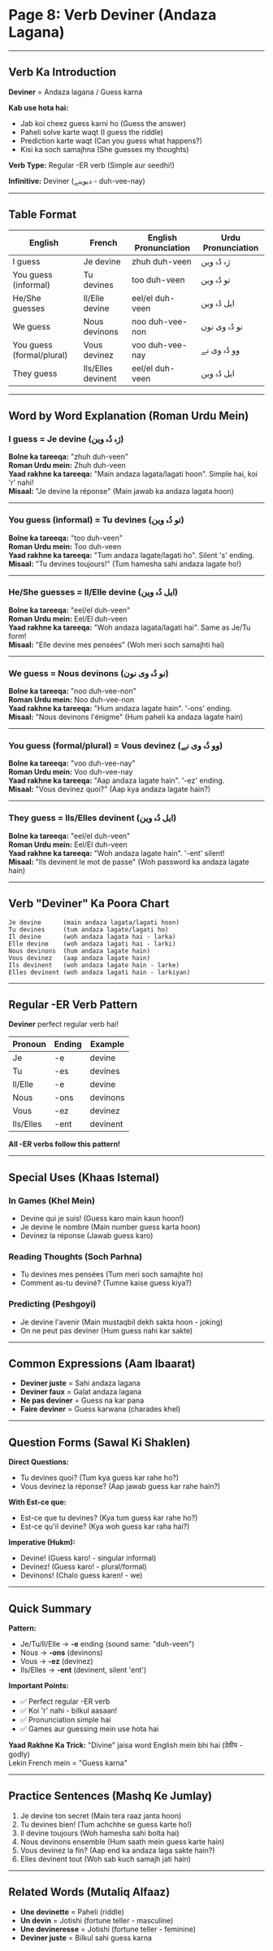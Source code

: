 # Page 8: Verb Deviner (Andaza Lagana)

---

## Verb Ka Introduction

**Deviner** = Andaza lagana / Guess karna

**Kab use hota hai:**
- Jab koi cheez guess karni ho (Guess the answer)
- Paheli solve karte waqt (I guess the riddle)
- Prediction karte waqt (Can you guess what happens?)
- Kisi ka soch samajhna (She guesses my thoughts)

**Verb Type:** Regular -ER verb (Simple aur seedhi!)

**Infinitive:** Deviner (دیوینے - duh-vee-nay)

---

## Table Format

| **English** | **French** | **English Pronunciation** | **Urdu Pronunciation** |
|-------------|-----------|---------------------------|--------------------------|
| I guess | Je devine | zhuh duh-veen | ژہ دُہ وین |
| You guess (informal) | Tu devines | too duh-veen | تو دُہ وین |
| He/She guesses | Il/Elle devine | eel/el duh-veen | ایل دُہ وین |
| We guess | Nous devinons | noo duh-vee-non | نو دُہ وی نون |
| You guess (formal/plural) | Vous devinez | voo duh-vee-nay | وو دُہ وی نے |
| They guess | Ils/Elles devinent | eel/el duh-veen | ایل دُہ وین |

---

## Word by Word Explanation (Roman Urdu Mein)

### I guess = Je devine (ژہ دُہ وین)

**Bolne ka tareeqa:** "zhuh duh-veen"  
**Roman Urdu mein:** Zhuh duh-veen  
**Yaad rakhne ka tareeqa:** "Main andaza lagata/lagati hoon". Simple hai, koi 'r' nahi!  
**Misaal:** "Je devine la réponse" (Main jawab ka andaza lagata hoon)

---

### You guess (informal) = Tu devines (تو دُہ وین)

**Bolne ka tareeqa:** "too duh-veen"  
**Roman Urdu mein:** Too duh-veen  
**Yaad rakhne ka tareeqa:** "Tum andaza lagate/lagati ho". Silent 's' ending.  
**Misaal:** "Tu devines toujours!" (Tum hamesha sahi andaza lagate ho!)

---

### He/She guesses = Il/Elle devine (ایل دُہ وین)

**Bolne ka tareeqa:** "eel/el duh-veen"  
**Roman Urdu mein:** Eel/El duh-veen  
**Yaad rakhne ka tareeqa:** "Woh andaza lagata/lagati hai". Same as Je/Tu form!  
**Misaal:** "Elle devine mes pensées" (Woh meri soch samajhti hai)

---

### We guess = Nous devinons (نو دُہ وی نون)

**Bolne ka tareeqa:** "noo duh-vee-non"  
**Roman Urdu mein:** Noo duh-vee-non  
**Yaad rakhne ka tareeqa:** "Hum andaza lagate hain". '-ons' ending.  
**Misaal:** "Nous devinons l'énigme" (Hum paheli ka andaza lagate hain)

---

### You guess (formal/plural) = Vous devinez (وو دُہ وی نے)

**Bolne ka tareeqa:** "voo duh-vee-nay"  
**Roman Urdu mein:** Voo duh-vee-nay  
**Yaad rakhne ka tareeqa:** "Aap andaza lagate hain". '-ez' ending.  
**Misaal:** "Vous devinez quoi?" (Aap kya andaza lagate hain?)

---

### They guess = Ils/Elles devinent (ایل دُہ وین)

**Bolne ka tareeqa:** "eel/el duh-veen"  
**Roman Urdu mein:** Eel/El duh-veen  
**Yaad rakhne ka tareeqa:** "Woh andaza lagate hain". '-ent' silent!  
**Misaal:** "Ils devinent le mot de passe" (Woh password ka andaza lagate hain)

---

## Verb "Deviner" Ka Poora Chart

```
Je devine      (main andaza lagata/lagati hoon)
Tu devines     (tum andaza lagate/lagati ho)
Il devine      (woh andaza lagata hai - larka)
Elle devine    (woh andaza lagati hai - larki)
Nous devinons  (hum andaza lagate hain)
Vous devinez   (aap andaza lagate hain)
Ils devinent   (woh andaza lagate hain - larke)
Elles devinent (woh andaza lagati hain - larkiyan)
```

---

## Regular -ER Verb Pattern

**Deviner** perfect regular verb hai!

| **Pronoun** | **Ending** | **Example** |
|------------|-----------|------------|
| Je | -e | devine |
| Tu | -es | devines |
| Il/Elle | -e | devine |
| Nous | -ons | devinons |
| Vous | -ez | devinez |
| Ils/Elles | -ent | devinent |

**All -ER verbs follow this pattern!**

---

## Special Uses (Khaas Istemal)

### In Games (Khel Mein)
- Devine qui je suis! (Guess karo main kaun hoon!)
- Je devine le nombre (Main number guess karta hoon)
- Devinez la réponse (Jawab guess karo)

### Reading Thoughts (Soch Parhna)
- Tu devines mes pensées (Tum meri soch samajhte ho)
- Comment as-tu deviné? (Tumne kaise guess kiya?)

### Predicting (Peshgoyi)
- Je devine l'avenir (Main mustaqbil dekh sakta hoon - joking)
- On ne peut pas deviner (Hum guess nahi kar sakte)

---

## Common Expressions (Aam Ibaarat)

- **Deviner juste** = Sahi andaza lagana
- **Deviner faux** = Galat andaza lagana
- **Ne pas deviner** = Guess na kar pana
- **Faire deviner** = Guess karwana (charades khel)

---

## Question Forms (Sawal Ki Shaklen)

**Direct Questions:**
- Tu devines quoi? (Tum kya guess kar rahe ho?)
- Vous devinez la réponse? (Aap jawab guess kar rahe hain?)

**With Est-ce que:**
- Est-ce que tu devines? (Kya tum guess kar rahe ho?)
- Est-ce qu'il devine? (Kya woh guess kar raha hai?)

**Imperative (Hukm):**
- Devine! (Guess karo! - singular informal)
- Devinez! (Guess karo! - plural/formal)
- Devinons! (Chalo guess karen! - we)

---

## Quick Summary

**Pattern:**
- Je/Tu/Il/Elle → **-e** ending (sound same: "duh-veen")
- Nous → **-ons** (devinons)
- Vous → **-ez** (devinez)
- Ils/Elles → **-ent** (devinent, silent 'ent')

**Important Points:**
- ✅ Perfect regular -ER verb
- ✅ Koi 'r' nahi - bilkul aasaan!
- ✅ Pronunciation simple hai
- ✅ Games aur guessing mein use hota hai

**Yaad Rakhne Ka Trick:**
"Divine" jaisa word English mein bhi hai (देवीय - godly)  
Lekin French mein = "Guess karna"

---

## Practice Sentences (Mashq Ke Jumlay)

1. Je devine ton secret (Main tera raaz janta hoon)
2. Tu devines bien! (Tum achchhe se guess karte ho!)
3. Il devine toujours (Woh hamesha sahi bolta hai)
4. Nous devinons ensemble (Hum saath mein guess karte hain)
5. Vous devinez la fin? (Aap end ka andaza laga sakte hain?)
6. Elles devinent tout (Woh sab kuch samajh jati hain)

---

## Related Words (Mutaliq Alfaaz)

- **Une devinette** = Paheli (riddle)
- **Un devin** = Jotishi (fortune teller - masculine)
- **Une devineresse** = Jotishi (fortune teller - feminine)
- **Deviner juste** = Bilkul sahi guess karna
